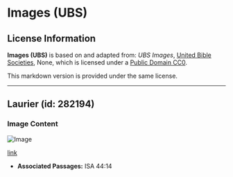 # Images (UBS)

## License Information

**Images (UBS)** is based on and adapted from: _UBS Images_, [United Bible Societies](https://unitedbiblesocieties.org/), None, which is licensed under a [Public Domain CC0](https://creativecommons.org/public-domain/cc0/).

This markdown version is provided under the same license.



--------------------------------

## Laurier (id: 282194)

### Image Content

![Image](https://cdn.aquifer.bible/aquifer-content/resources/Media/WEB-0579_laurel.jpg)

[link](https://cdn.aquifer.bible/aquifer-content/resources/Media/WEB-0579_laurel.jpg)

* **Associated Passages:** ISA 44:14

